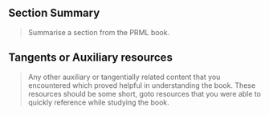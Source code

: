 
## Section Summary

> Summarise a section from the PRML book.

## Tangents or Auxiliary resources

> Any other auxiliary or tangentially related content that you encountered which proved helpful in understanding the book. These resources should be some short, goto resources that you were able to quickly reference while studying the book.
